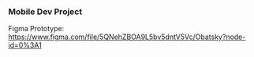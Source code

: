 ### Mobile Dev Project

Figma Prototype: https://www.figma.com/file/5QNehZBOA9L5bv5dntV5Vc/Obatsky?node-id=0%3A1